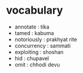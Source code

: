 # vocabulary

- annotate : tika
- tamed : kabuma
- notoriously : prakhyat rite
- concurrency : sammati
- exploiting : shoshan
- hid : chupavel
- omit : chhodi devu
